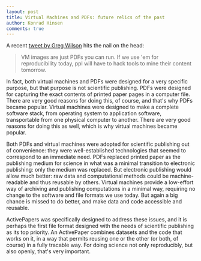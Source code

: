 ```yaml
---
layout: post
title: Virtual Machines and PDFs: future relics of the past
author: Konrad Hinsen
comments: true
---
```


A recent
[tweet by Greg Wilson](https://twitter.com/gvwilson/status/508402669825060864)
hits the nail on the head:

 > VM images are just PDFs you can run. If we use 'em for
 > reproducibility today, ppl will have to hack tools to mine their
 > content tomorrow.
 
In fact, both virtual machines and PDFs were designed for a very
specific purpose, but that purpose is not scientific publishing. PDFs
were designed for capturing the exact contents of printed paper pages
in a computer file. There are very good reasons for doing this, of
course, and that's why PDFs became popular. Virtual machines were
designed to make a complete software stack, from operating system to
application software, transportable from one physical computer to
another. There are very good reasons for doing this as well, which is
why virtual machines became popular.

Both PDFs and virtual machines were adopted for scientific publishing
out of convenience: they were well-established technologies that
seemed to correspond to an immediate need. PDFs replaced printed paper
as the publishing medium for science in what was a minimal transition
to electronic publishing: only the medium was replaced. But electronic
publishing would allow much better: raw data and computational methods
could be machine-readable and thus reusable by others. Virtual
machines provide a low-effort way of archiving and publishing
computations in a minimal way, requiring no change to the software and
file formats we use today. But again a big chance is missed to do
better, and make data and code accessible and reusable.

ActivePapers was specifically designed to address these issues, and it
is perhaps the first file format designed with the needs of scientific
publishing as its top priority. An ActivePaper combines datasets and
the code that works on it, in a way that permits reusing one or the
other (or both, of course) in a fully tracable way. For doing science
not only reproducibly, but also openly, that's very important.


